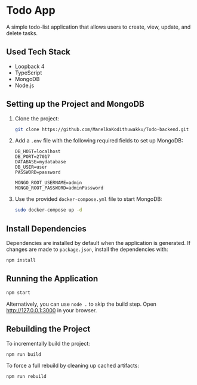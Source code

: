# Todo App

A simple todo-list application that allows users to create, view, update, and delete tasks.

## Used Tech Stack

- Loopback 4
- TypeScript
- MongoDB
- Node.js

## Setting up the Project and MongoDB

1. Clone the project:

   ```bash
   git clone https://github.com/ManelkaKodithuwakku/Todo-backend.git
   ```

2. Add a `.env` file with the following required fields to set up MongoDB:

   ```env
   DB_HOST=localhost
   DB_PORT=27017
   DATABASE=mydatabase
   DB_USER=user
   PASSWORD=password

   MONGO_ROOT_USERNAME=admin
   MONGO_ROOT_PASSWORD=adminPassword
   ```

3. Use the provided `docker-compose.yml` file to start MongoDB:

   ```bash
   sudo docker-compose up -d
   ```

## Install Dependencies

Dependencies are installed by default when the application is generated. If changes are made to `package.json`, install the dependencies with:

```bash
npm install
```

## Running the Application

```bash
npm start
```

Alternatively, you can use `node .` to skip the build step. Open http://127.0.0.1:3000 in your browser.

## Rebuilding the Project

To incrementally build the project:

```bash
npm run build
```

To force a full rebuild by cleaning up cached artifacts:

```bash
npm run rebuild
```
